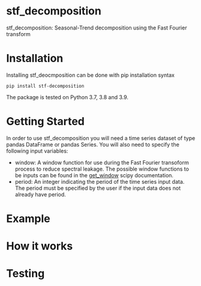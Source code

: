 # stf_decomposition
stf_decomposition: Seasonal-Trend decomposition using the Fast Fourier transform

# Installation
Installing stf_deocmposition can be done with pip installation syntax
```
pip install stf-decomposition
```
The package is tested on Python 3.7, 3.8 and 3.9.

# Getting Started
In order to use stf_decomposition you will need a time series dataset of type pandas DataFrame or pandas Series. You will also need to specify the following input variables:
- window: A window function for use during the Fast Fourier transoform process to reduce spectral leakage. The possible window functions to be inputs can be found in the [get_window](https://docs.scipy.org/doc/scipy/reference/generated/scipy.signal.get_window.html) scipy documentation. 
- period: An integer indicating the period of the time series input data. The period must be specified by the user if the input data does not already have period. 


# Example

# How it works

# Testing
